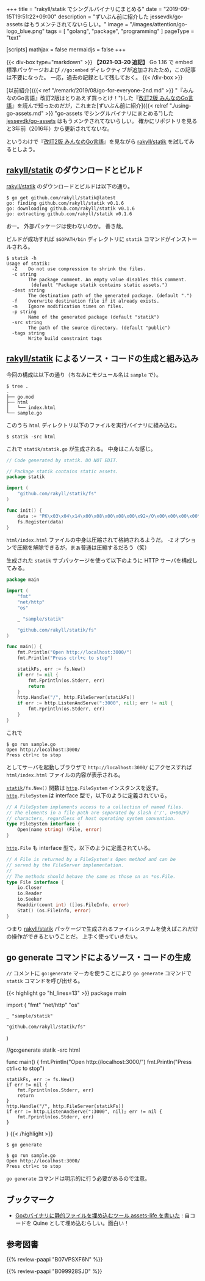 +++
title = "rakyll/statik でシングルバイナリにまとめる"
date =  "2019-09-15T19:51:22+09:00"
description = "ずいぶん前に紹介した jessevdk/go-assets はもうメンテされてないらしい。"
image = "/images/attention/go-logo_blue.png"
tags = [ "golang", "package", "programming" ]
pageType = "text"

[scripts]
  mathjax = false
  mermaidjs = false
+++

{{< div-box type="markdown" >}}
**【2021-03-20 追記】**
Go 1.16 で embed 標準パッケージおよび `//go:embed` ディレクティブが追加されたため，この記事は不要になった。
一応，過去の記録として残しておく。
{{< /div-box >}}

[以前紹介]({{< ref "/remark/2019/08/go-for-everyone-2nd.md" >}} "『みんなのGo言語』改訂2版はとりあえず買っとけ！")した『[改訂2版 みんなのGo言語]』を読んで知ったのだが，これまた[ずいぶん前に紹介]({{< relref "./using-go-assets.md" >}} "go-assets でシングルバイナリにまとめる")した [jessevdk/go-assets] はもうメンテされてないらしい。
確かにリポジトリを見ると3年前（2016年）から更新されてないな。

というわけで『[改訂2版 みんなのGo言語]』を見ながら [rakyll/statik] を試してみるとしよう。

## [rakyll/statik] のダウンロードとビルド

[rakyll/statik] のダウンロードとビルドは以下の通り。

```text
$ go get github.com/rakyll/statik@latest
go: finding github.com/rakyll/statik v0.1.6
go: downloading github.com/rakyll/statik v0.1.6
go: extracting github.com/rakyll/statik v0.1.6
```

おー。
外部パッケージは使わないのか。
善き哉。

ビルドが成功すれば `$GOPATH/bin` ディレクトリに `statik` コマンドがインストールされる。

```text
$ statik -h
Usage of statik:
  -Z	Do not use compression to shrink the files.
  -c string
    	The package comment. An empty value disables this comment.
    	 (default "Package statik contains static assets.")
  -dest string
    	The destination path of the generated package. (default ".")
  -f	Overwrite destination file if it already exists.
  -m	Ignore modification times on files.
  -p string
    	Name of the generated package (default "statik")
  -src string
    	The path of the source directory. (default "public")
  -tags string
    	Write build constraint tags
```

## [rakyll/statik] によるソース・コードの生成と組み込み

今回の構成は以下の通り（ちなみにモジュール名は `sample` で）。

```text
$ tree .
.
├── go.mod
├── html
│   └── index.html
└── sample.go
```

このうち `html` ディレクトリ以下のファイルを実行バイナリに組み込む。

```text
$ statik -src html
```

これで `statik/statik.go` が生成される。
中身はこんな感じ。

```go
// Code generated by statik. DO NOT EDIT.

// Package statik contains static assets.
package statik

import (
	"github.com/rakyll/statik/fs"
)

func init() {
	data := "PK\x03\x04\x14\x00\x08\x00\x08\x00\x92=/O\x00\x00\x00\x00\x00\x00\x00\x00\x00\x00\x00\x00\n\x00	\x00index.htmlUT\x05\x00\x01\xe5\xeb}]\\\x8e1\xcb\xc2@\x0c@\xe7\xaf\xbf\xe2z\xf3W\x8a\x9bC\xae\x8b\nn:\x08\xe2\x18\xef\"\x0d\xa4w\xa5\x8d-\xfe{i\x0f\x1d\x9cB^\x1e\xe1A\xb9?\xed.\xb7\xf3\xc1\xb4\xdaIS\xc0g\x10\x86\xa6\xf8\x83\x8e\x14\x8doq\x18I\x9d}\xea\xa3\xda\xda/\x8f\xd8\x91\xb3\x13\xd3\xdc\xa7A\xad\xf1)*Euv\xe6\xa0\xad\x0b4\xb1\xa7j]\xfe\x0dGVF\xa9F\x8fBn\xb3~QV\xa1\xe6H\"\xc9\\\xd3 \xa1\x84:\xb3\x02\xea\x9c\x00\xf7\x14^\x8b\xdb\xffx\xfd\xe2\xe4#\xd4k\xf5;\x00\x00\xff\xffPK\x07\x08\x13\xf25U\x97\x00\x00\x00\xcc\x00\x00\x00PK\x01\x02\x14\x03\x14\x00\x08\x00\x08\x00\x92=/O\x13\xf25U\x97\x00\x00\x00\xcc\x00\x00\x00\n\x00	\x00\x00\x00\x00\x00\x00\x00\x00\x00\xa4\x81\x00\x00\x00\x00index.htmlUT\x05\x00\x01\xe5\xeb}]PK\x05\x06\x00\x00\x00\x00\x01\x00\x01\x00A\x00\x00\x00\xd8\x00\x00\x00\x00\x00"
	fs.Register(data)
}
```

`html/index.html` ファイルの中身は圧縮されて格納されるようだ。
`-Z` オプションで圧縮を解除できるが，まぁ普通は圧縮するだろう（笑）

生成された `statik` サブパッケージを使って以下のように HTTP サーバを構成してみる。

```go
package main

import (
	"fmt"
	"net/http"
	"os"

	_ "sample/statik"

	"github.com/rakyll/statik/fs"
)

func main() {
	fmt.Println("Open http://localhost:3000/")
	fmt.Println("Press ctrl+c to stop")

	statikFs, err := fs.New()
	if err != nil {
		fmt.Fprintln(os.Stderr, err)
		return
	}
	http.Handle("/", http.FileServer(statikFs))
	if err := http.ListenAndServe(":3000", nil); err != nil {
		fmt.Fprintln(os.Stderr, err)
	}
}
```

これで

```text
$ go run sample.go 
Open http://localhost:3000/
Press ctrl+c to stop
```

としてサーバを起動しブラウザで `http://localhost:3000/` にアクセスすれば `html/index.html` ファイルの内容が表示される。

[`statik`]`/fs.New()` 関数は [`http`]`.FileSystem` インスタンスを返す。 
[`http`]`.FileSystem` は interface 型で，以下のように定義されている。

```go
// A FileSystem implements access to a collection of named files.
// The elements in a file path are separated by slash ('/', U+002F)
// characters, regardless of host operating system convention.
type FileSystem interface {
	Open(name string) (File, error)
}
```

[`http`]`.File` も interface 型で，以下のように定義されている。

```go
// A File is returned by a FileSystem's Open method and can be
// served by the FileServer implementation.
//
// The methods should behave the same as those on an *os.File.
type File interface {
	io.Closer
	io.Reader
	io.Seeker
	Readdir(count int) ([]os.FileInfo, error)
	Stat() (os.FileInfo, error)
}
```

つまり [rakyll/statik] パッケージで生成されるファイルシステムを使えばこれだけの操作ができるということだ。
上手く使っていきたい。

## go generate コマンドによるソース・コードの生成

 `//` コメントに `go:generate` マーカを使うことにより `go generate` コマンドで `statik` コマンドを呼び出せる。

 {{< highlight go "hl_lines=13" >}}
 package main

 import (
 	"fmt"
 	"net/http"
 	"os"

 	_ "sample/statik"

 	"github.com/rakyll/statik/fs"
 )

 //go:generate statik -src html

 func main() {
 	fmt.Println("Open http://localhost:3000/")
 	fmt.Println("Press ctrl+c to stop")

 	statikFs, err := fs.New()
 	if err != nil {
 		fmt.Fprintln(os.Stderr, err)
 		return
 	}
 	http.Handle("/", http.FileServer(statikFs))
 	if err := http.ListenAndServe(":3000", nil); err != nil {
 		fmt.Fprintln(os.Stderr, err)
 	}
 }
 {{< /highlight >}}

```text
$ go generate

$ go run sample.go 
Open http://localhost:3000/
Press ctrl+c to stop
```

`go generate` コマンドは明示的に行う必要があるので注意。

## ブックマーク

- [Goのバイナリに静的ファイルを埋め込むツール assets-life を書いた](https://shogo82148.github.io/blog/2019/07/24/assets-life/) : 自コードを Quine として埋め込むらしい。面白い！

[Go]: https://golang.org/ "The Go Programming Language"
[Go 言語]: https://golang.org/ "The Go Programming Language"
[改訂2版 みんなのGo言語]: https://www.amazon.co.jp/exec/obidos/ASIN/B07VPSXF6N/baldandersinf-22/
[jessevdk/go-assets]: https://github.com/jessevdk/go-assets "jessevdk/go-assets: Simple embedding of assets in go"
[rakyll/statik]: https://github.com/rakyll/statik "rakyll/statik: Embed files into a Go executable"
[`statik`]: https://github.com/rakyll/statik "rakyll/statik: Embed files into a Go executable"
[`http`]: https://golang.org/pkg/net/http/ "http - The Go Programming Language"

## 参考図書

{{% review-paapi "B07VPSXF6N" %}} <!-- 改訂2版 みんなのGo言語 -->

{{% review-paapi "B099928SJD" %}} <!-- プログラミング言語Go -->
